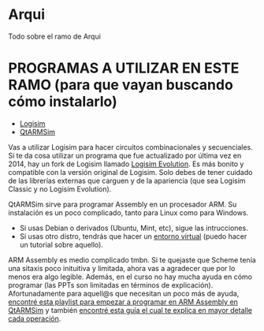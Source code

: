 # Arqui
Todo sobre el ramo de Arqui


# PROGRAMAS A UTILIZAR EN ESTE RAMO (para que vayan buscando cómo instalarlo)

- [Logisim](https://sourceforge.net/projects/circuit/)  
- [QtARMSim](https://pypi.org/project/qtarmsim/)


Vas a utilizar Logisim para hacer circuitos combinacionales y secuenciales. 
Si te da cosa utilizar un programa que fue actualizado por última vez en 2014, hay un fork de Logisim llamado [Logisim Evolution](https://sourceforge.net/projects/logisimevolution/). Es más bonito y compatible con la versión original de Logisim. Solo debes de tener cuidado de las librerías externas que carguen y de la apariencia (que sea Logisim Classic y no Logisim Evolution).  


QtARMSim sirve para programar Assembly en un procesador ARM.
Su instalación es un poco complicado, tanto para Linux como para Windows.  
- Si usas Debian o derivados (Ubuntu, Mint, etc), sigue las intrucciones.
- Si usas otro distro, tendrás que hacer un [entorno virtual](https://docs.python.org/es/3/tutorial/venv.html) (puedo hacer un tutorial sobre aquello).

ARM Assembly es medio complicado tmbn. Si te quejaste que Scheme tenía una sitaxis poco inituitiva y limitada, ahora vas a agradecer que por lo menos era algo legible. Además, en el curso no hay mucha ayuda en cómo programar (las PPTs son limitadas en términos de explicación).  
Afortunadamente para aquell@s que necesitan un poco más de ayuda, [encontré esta playlist para empezar a programar en ARM Assembly en QtARMSim](https://www.youtube.com/watch?v=ZfWXKLYiDc4&list=PLqsewl9xsOjZoZ_0HeQxJ3w0vvTuQaa72) y también [encontré esta guía el cual te explica en mayor detalle cada operación](https://repositori.uji.es/xmlui/bitstream/handle/10234/174328/s129_impressora.pdf?sequence=2).
